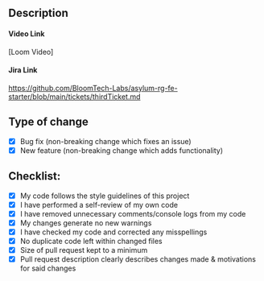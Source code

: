 ## Description



#### Video Link

[Loom Video] 

#### Jira Link

https://github.com/BloomTech-Labs/asylum-rg-fe-starter/blob/main/tickets/thirdTicket.md

## Type of change

- [x] Bug fix (non-breaking change which fixes an issue)
- [x] New feature (non-breaking change which adds functionality)

## Checklist:

- [x] My code follows the style guidelines of this project
- [x] I have performed a self-review of my own code
- [x] I have removed unnecessary comments/console logs from my code
- [x] My changes generate no new warnings
- [x] I have checked my code and corrected any misspellings
- [x] No duplicate code left within changed files
- [x] Size of pull request kept to a minimum
- [x] Pull request description clearly describes changes made & motivations for said changes
